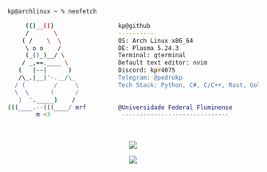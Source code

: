 ```zsh
kp@archlinux ~ % neofetch

     (()__(()                  kp@github
     /       \                 ----------
    ( /    \  \                OS: Arch Linux x86_64
     \ o o    /                DE: Plasma 5.24.3
     (_()_)__/ \               Terminal: qterminal
    / _,==.____ \              Default text editor: nvim
   (   |--|      )             Discord: kp#4075
   /\_.|__|'-.__/\_            Telegram: @pedrokp
  / (        /     \           Tech Stack: Python, C#, C/C++, Rust, Golang, Java, HTML/CSS/JS, Node, Svelte
  \  \      (      /          
   )  '._____)    /           
(((____.--(((____/ mrf         @Universidade Federal Fluminense                         
        m <3                    ------------------------------
```

<br>

<p align="center"> <img src="https://github-readme-stats.vercel.app/api?username=pedrokpp&count_private=true&theme=onedark&show_icons=false&hide_border=true" /> </p>

<p align="center"> <img src="https://github-readme-stats.vercel.app/api/top-langs/?username=pedrokpp&layout=compact&langs_count=4&theme=onedark&hide_border=true" /> </p>
